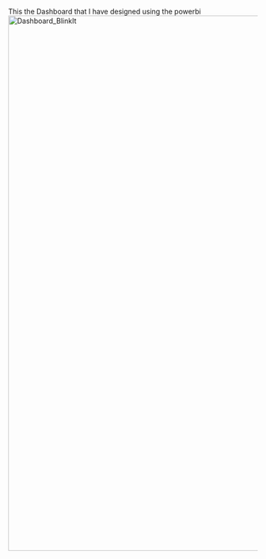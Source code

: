 This the Dashboard that I have designed using the powerbi 
<img width="1920" height="1080" alt="Dashboard_BlinkIt" src="https://github.com/user-attachments/assets/d33d6a6b-aa44-4d27-8b35-7da79778d56b" />
